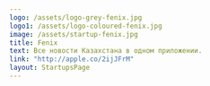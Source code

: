 ```yaml
---
logo: /assets/logo-grey-fenix.jpg
logo1: /assets/logo-coloured-fenix.jpg
image: /assets/startup-fenix.jpg
title: Fenix
text: Все новости Казахстана в одном приложении.
link: "http://apple.co/2ijJFrM"
layout: StartupsPage
---
```

